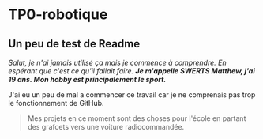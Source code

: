 # TP0-robotique
## Un peu de test de Readme
_Salut, je n'ai jamais utilisé ça mais je commence à comprendre. En espérant que c'est ce qu'il fallait faire._
***Je m'appelle SWERTS Matthew, j'ai 19 ans. Mon hobby est principalement le sport.***

J'ai eu un peu de mal a commencer ce travail car je ne comprenais pas trop le fonctionnement de GitHub.
>Mes projets en ce moment sont des choses pour l'école en partant des grafcets vers une voiture radiocommandée.
